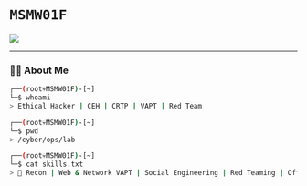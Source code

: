 <h1 align="left">
  <code><span style="font-family: 'Fira Code', monospace;">MSMW01F</span></code>
</h1>

<p align="left">
  <img src="https://readme-typing-svg.demolab.com?font=Fira+Code&size=24&duration=2000&pause=500&color=7CB311&center=true&vCenter=true&width=500&lines=Ethical+Hacker+%7C+CEH+%7C+VAPT;Cybersecurity+Consultant;Red+Team;Offensive+Security...">
</p>

---

### 👨‍💻 About Me

```bash
┌──(root💀MSMW01F)-[~]
└─$ whoami
> Ethical Hacker | CEH | CRTP | VAPT | Red Team 

┌──(root💀MSMW01F)-[~]
└─$ pwd
> /cyber/ops/lab

┌──(root💀MSMW01F)-[~]
└─$ cat skills.txt
> 🧠 Recon | Web & Network VAPT | Social Engineering | Red Teaming | Offensive Security | Python Scripts | Reporting
